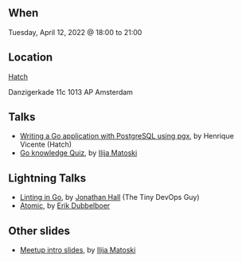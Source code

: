 When
----
Tuesday, April 12, 2022 @ 18:00 to 21:00

Location
--------
[Hatch](https://www.hatchstudio.co/)

Danzigerkade 11c
1013 AP Amsterdam


Talks
-----

* [Writing a Go application with PostgreSQL using pgx](writing-go-with-psql-pgx), by Henrique Vicente (Hatch)
* [Go knowledge Quiz](go-quiz.pdf), by [Ilija Matoski](https://github.com/ilijamt)

Lightning Talks
--------------
* [Linting in Go](go-linting.pdf), by [Jonathan Hall](https://github.com/flimzy) (The Tiny DevOps Guy)
* [Atomic](atomic.pdf), by [Erik Dubbelboer](https://github.com/erikdubbelboer)

Other slides
------------
* [Meetup intro slides](intro-slides.pdf), by [Ilija Matoski](https://github.com/ilijamt)
